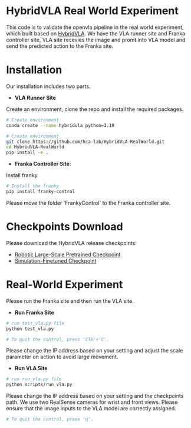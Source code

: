 
# HybridVLA Real World Experiment

This code is to validate the openvla pipeline in the real world experiment, which built based on [HybridVLA](https://github.com/PKU-HMI-Lab/Hybrid-VLA).
We have the VLA runner site and Franka controller site, VLA site recevies the image and promt into VLA model and send the predicted action to the Franka site.


# Installation
Our installation includes two parts.


- **VLA Runner Site**

Create an environment, clone the repo and install the required packages.

```bash
# Create environment
conda create --name hybridvla python=3.10

# Create environment
git clone https://github.com/hca-lab/HybridVLA-RealWorld.git
cd HybridVLA-RealWorld
pip install -e .
```


- **Franka Controller Site**: 

Install franky

```bash
# Install the franky
pip install franky-control
```
Please move the folder 'FrankyControl' to the Franka controller site.


# Checkpoints Download
Please download the HybridVLA release checkpoints:
- [Robotic Large-Scale Pretrained Checkpoint](https://pan.baidu.com/s/134S9y8UwoNlyw3yUKozbRw?pwd=1spu)
- [Simulation-Finetuned Checkpoint](https://pan.baidu.com/s/1f5zpPKoAJDRIHFIH602Bqg?pwd=3ca1)


# Real-World Experiment

Please run the Franka site and then run the VLA site.

- **Run Franka Site**


```bash
# run test_vla.py file
python test_vla.py
```

```bash
# To quit the control, press 'CTR'+'C'.
```

Please change the IP address based on your setting and adjust the scale parameter on action to avoid large movement.

- **Run VLA Site**

```bash
# run run_vla.py file
python scripts/run_vla.py 
```
Please change the IP address based on your setting and the checkpoints path. We use two RealSense cameras for wrist and front views. Please ensure that the image inputs to the VLA model are correctly assigned.

```bash
# To quit the control, press 'q'.
```
